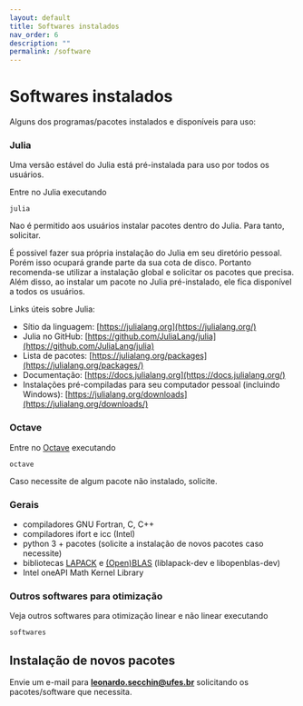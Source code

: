 ```yaml
---
layout: default
title: Softwares instalados
nav_order: 6
description: ""
permalink: /software
---
```


# Softwares instalados

Alguns dos programas/pacotes instalados e disponíveis para uso:

### Julia

Uma versão estável do Julia está pré-instalada para uso por todos os usuários.

Entre no Julia executando
~~~
julia
~~~

Nao é permitido aos usuários instalar pacotes dentro do Julia. Para tanto, solicitar.

É possivel fazer sua própria instalação do Julia em seu diretório pessoal. Porém isso ocupará grande parte da sua cota de disco. Portanto recomenda-se utilizar a instalação global e solicitar os pacotes que precisa. Além disso, ao instalar um pacote no Julia pré-instalado, ele fica disponível a todos os usuários.

Links úteis sobre Julia:
- Sítio da linguagem: [https://julialang.org](https://julialang.org/)
- Julia no GitHub: [https://github.com/JuliaLang/julia](https://github.com/JuliaLang/julia)
- Lista de pacotes: [https://julialang.org/packages](https://julialang.org/packages/)
- Documentação: [https://docs.julialang.org](https://docs.julialang.org/)
- Instalações pré-compiladas para seu computador pessoal (incluindo Windows): [https://julialang.org/downloads](https://julialang.org/downloads/)

### Octave

Entre no [Octave](https://www.gnu.org/software/octave) executando
~~~
octave
~~~

Caso necessite de algum pacote não instalado, solicite.

### Gerais

- compiladores GNU Fortran, C, C++
- compiladores ifort e icc (Intel)
- python 3 + pacotes (solicite a instalação de novos pacotes caso necessite)
- bibliotecas [LAPACK](http://www.netlib.org/lapack/) e [(Open)BLAS](https://www.openblas.net/) (liblapack-dev e libopenblas-dev)
- Intel oneAPI Math Kernel Library

### Outros softwares para otimização

Veja outros softwares para otimização linear e não linear executando
~~~
softwares
~~~

## Instalação de novos pacotes

Envie um e-mail para **leonardo.secchin@ufes.br** solicitando os pacotes/software que necessita.
